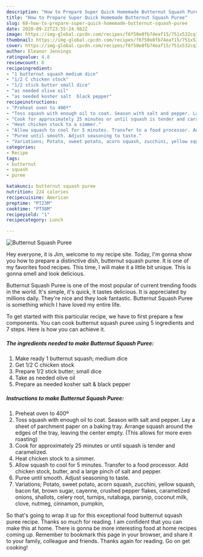 ```yaml
---
description: "How to Prepare Super Quick Homemade Butternut Squash Puree"
title: "How to Prepare Super Quick Homemade Butternut Squash Puree"
slug: 68-how-to-prepare-super-quick-homemade-butternut-squash-puree
date: 2020-09-22T23:55:24.982Z
image: https://img-global.cpcdn.com/recipes/f6f50e8fb74eaf15/751x532cq70/butternut-squash-puree-recipe-main-photo.jpg
thumbnail: https://img-global.cpcdn.com/recipes/f6f50e8fb74eaf15/751x532cq70/butternut-squash-puree-recipe-main-photo.jpg
cover: https://img-global.cpcdn.com/recipes/f6f50e8fb74eaf15/751x532cq70/butternut-squash-puree-recipe-main-photo.jpg
author: Eleanor Jennings
ratingvalue: 4.8
reviewcount: 6
recipeingredient:
- "1 butternut squash medium dice"
- "1/2 C chicken stock"
- "1/2 stick butter small dice"
- "as needed olive oil"
- "as needed kosher salt  black pepper"
recipeinstructions:
- "Preheat oven to 400º"
- "Toss squash with enough oil to coat. Season with salt and pepper. Lay a sheet of parchment paper on a baking tray. Arrange squash around the edges of the tray, leaving the center empty. (This allows for more even roasting)"
- "Cook for approximately 25 minutes or until squash is tender and caramelized."
- "Heat chicken stock to a simmer."
- "Allow squash to cool for 5 minutes. Transfer to a food processor. Add chicken stock, butter, and a large pinch of salt and pepper."
- "Puree until smooth. Adjust seasoning to taste."
- "Variations; Potato, sweet potato, acorn squash, zucchini, yellow squash, bacon fat, brown sugar, cayenne, crushed pepper flakes, caramelized onions, shallots, celery root, turnips, rutabaga, parsnip, coconut milk, clove, nutmeg, cinnamon, pumpkin,"
categories:
- Recipe
tags:
- butternut
- squash
- puree

katakunci: butternut squash puree 
nutrition: 224 calories
recipecuisine: American
preptime: "PT23M"
cooktime: "PT38M"
recipeyield: "1"
recipecategory: Lunch

---
```



![Butternut Squash Puree](https://img-global.cpcdn.com/recipes/f6f50e8fb74eaf15/751x532cq70/butternut-squash-puree-recipe-main-photo.jpg)

Hey everyone, it is Jim, welcome to my recipe site. Today, I'm gonna show you how to prepare a distinctive dish, butternut squash puree. It is one of my favorites food recipes. This time, I will make it a little bit unique. This is gonna smell and look delicious.

Butternut Squash Puree is one of the most popular of current trending foods in the world. It's simple, it's quick, it tastes delicious. It is appreciated by millions daily. They're nice and they look fantastic. Butternut Squash Puree is something which I have loved my entire life.




To get started with this particular recipe, we have to first prepare a few components. You can cook butternut squash puree using 5 ingredients and 7 steps. Here is how you can achieve it.

<!--inarticleads1-->

##### The ingredients needed to make Butternut Squash Puree:

1. Make ready 1 butternut squash; medium dice
1. Get 1/2 C chicken stock
1. Prepare 1/2 stick butter; small dice
1. Take as needed olive oil
1. Prepare as needed kosher salt &amp; black pepper




<!--inarticleads2-->

##### Instructions to make Butternut Squash Puree:

1. Preheat oven to 400º
1. Toss squash with enough oil to coat. Season with salt and pepper. Lay a sheet of parchment paper on a baking tray. Arrange squash around the edges of the tray, leaving the center empty. (This allows for more even roasting)
1. Cook for approximately 25 minutes or until squash is tender and caramelized.
1. Heat chicken stock to a simmer.
1. Allow squash to cool for 5 minutes. Transfer to a food processor. Add chicken stock, butter, and a large pinch of salt and pepper.
1. Puree until smooth. Adjust seasoning to taste.
1. Variations; Potato, sweet potato, acorn squash, zucchini, yellow squash, bacon fat, brown sugar, cayenne, crushed pepper flakes, caramelized onions, shallots, celery root, turnips, rutabaga, parsnip, coconut milk, clove, nutmeg, cinnamon, pumpkin,




So that's going to wrap it up for this exceptional food butternut squash puree recipe. Thanks so much for reading. I am confident that you can make this at home. There is gonna be more interesting food at home recipes coming up. Remember to bookmark this page in your browser, and share it to your family, colleague and friends. Thanks again for reading. Go on get cooking!
